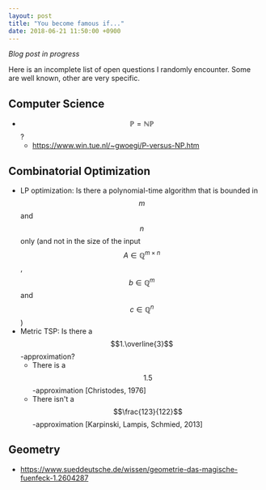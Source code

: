 ```yaml
---
layout: post
title: "You become famous if..."
date: 2018-06-21 11:50:00 +0900
---
```


*Blog post in progress*

Here is an incomplete list of open questions I randomly encounter. Some are well known, other are very specific.

## Computer Science

- $$\mathbb{P}=\mathbb{NP}$$?
    - https://www.win.tue.nl/~gwoegi/P-versus-NP.htm

## Combinatorial Optimization

- LP optimization: Is there a polynomial-time algorithm that is bounded in $$m$$ and $$n$$ only (and not in the size of the input $$A \in \mathbb{Q}^{m \times n}$$, $$b \in \mathbb{Q}^m$$ and $$c \in \mathbb{Q}^n$$)
- Metric TSP: Is there a $$1.\overline{3}$$-approximation?
    - There is a $$1.5$$-approximation  [Christodes, 1976]
    - There isn't a $$\frac{123}{122}$$-approximation [Karpinski, Lampis, Schmied, 2013]

## Geometry
- https://www.sueddeutsche.de/wissen/geometrie-das-magische-fuenfeck-1.2604287

